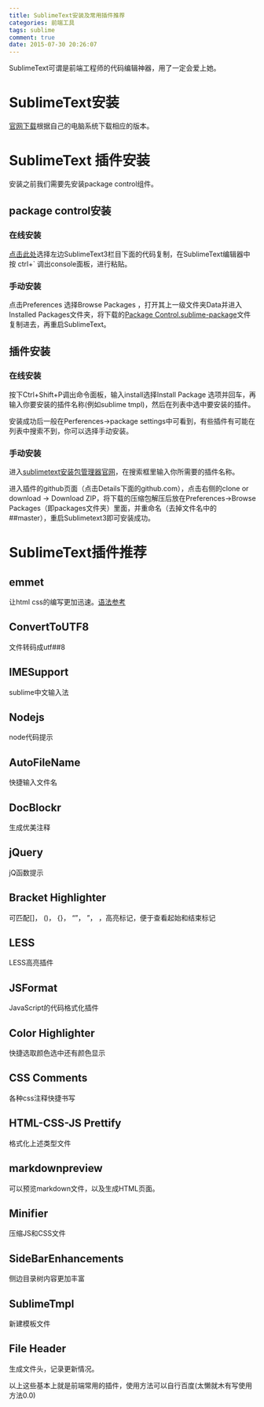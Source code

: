 ```yaml
---
title: SublimeText安装及常用插件推荐
categories: 前端工具
tags: sublime
comment: true
date: 2015-07-30 20:26:07
---
```

SublimeText可谓是前端工程师的代码编辑神器，用了一定会爱上她。

<!-- more -->

# SublimeText安装

[官网下载](http://www.sublimetext.com/3)根据自己的电脑系统下载相应的版本。

# SublimeText 插件安装

安装之前我们需要先安装package control组件。

## package control安装

### 在线安装

[点击此处](https://packagecontrol.io/installation#st3)选择左边SublimeText3栏目下面的代码复制，在SublimeText编辑器中按 ctrl+` 调出console面板，进行粘贴。

### 手动安装

点击Preferences 选择Browse Packages ，打开其上一级文件夹Data并进入Installed Packages文件夹，将下载的[Package Control.sublime-package](https://packagecontrol.io/Package%20Control.sublime-package)文件复制进去，再重启SublimeText。

## 插件安装

### 在线安装

按下Ctrl+Shift+P调出命令面板，输入install选择Install Package 选项并回车，再输入你要安装的插件名称(例如sublime tmpl)，然后在列表中选中要安装的插件。

安装成功后一般在Perferences->package settings中可看到，有些插件有可能在列表中搜索不到，你可以选择手动安装。

### 手动安装

进入[sublimetext安装包管理器官网](https://packagecontrol.io/)，在搜索框里输入你所需要的插件名称。

进入插件的github页面（点击Details下面的github.com），点击右侧的clone or download -> Download ZIP，将下载的压缩包解压后放在Preferences->Browse Packages（即packages文件夹）里面，并重命名（去掉文件名中的##master），重启Sublimetext3即可安装成功。

# SublimeText插件推荐

## emmet

让html css的编写更加迅速。[语法参考](http://docs.emmet.io/cheat##sheet/)

## ConvertToUTF8

文件转码成utf##8

## IMESupport

sublime中文输入法

## Nodejs

node代码提示

## AutoFileName

快捷输入文件名

## Doc​Blockr

生成优美注释

## jQuery

jQ函数提示

## Bracket Highlighter

可匹配[]， ()， {}， “”， ”， <tag></tag>，高亮标记，便于查看起始和结束标记

## LESS

LESS高亮插件
## JSFormat

JavaScript的代码格式化插件

## Color Highlighter

快捷选取颜色选中还有颜色显示

## CSS Comments

各种css注释快捷书写

## HTML-CSS-JS Prettify

格式化上述类型文件

## markdownpreview

可以预览markdown文件，以及生成HTML页面。

## Minifier

压缩JS和CSS文件

## SideBarEnhancements

侧边目录树内容更加丰富

## SublimeTmpl

新建模板文件

## File Header

生成文件头，记录更新情况。

以上这些基本上就是前端常用的插件，使用方法可以自行百度(太懒就木有写使用方法0.0)
